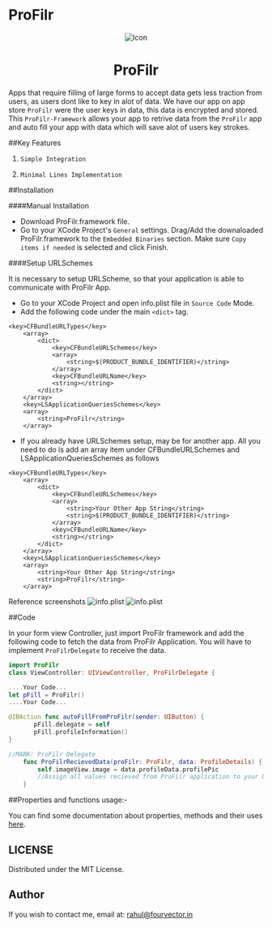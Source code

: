 # ProFilr
<p align="center">
<img src="https://github.com/rahulbelekar/ProFilr/blob/master/Resources/Icon.png" alt="Icon"/>
</p>
<H1 align="center">ProFilr</H1>

Apps that require filling of large forms to accept data gets less traction from users, as users dont like to key in alot of data. We have our app on app store `ProFilr` were the user keys in data, this data is encrypted and stored. This `ProFilr-Framework` allows your app to retrive data from the `ProFilr` app and auto fill your app with data which will save alot of users key strokes.


##Key Features

1) `Simple Integration`

2) `Minimal Lines Implementation`

##Installation

####Manual Installation
- Download ProFilr.framework file.
- Go to your XCode Project's `General` settings. Drag/Add the downaloaded ProFilr.framework to the `Embedded Binaries` section. Make sure `Copy items if needed` is selected and click Finish.

####Setup URLSchemes

It is necessary to setup URLScheme, so that your application is able to communicate with ProFilr App.

- Go to your XCode Project and open info.plist file in `Source Code` Mode.
- Add the following code under the main `<dict>` tag.
```URLScheme
<key>CFBundleURLTypes</key>
	<array>
		<dict>
			<key>CFBundleURLSchemes</key>
			<array>
				<string>$(PRODUCT_BUNDLE_IDENTIFIER)</string>
			</array>
			<key>CFBundleURLName</key>
			<string></string>
		</dict>
	</array>
	<key>LSApplicationQueriesSchemes</key>
	<array>
		<string>ProFilr</string>
	</array>
```

- If you already have URLSchemes setup, may be for another app. All you need to do is add an array item under CFBundleURLSchemes and  LSApplicationQueriesSchemes as follows

```URLScheme
<key>CFBundleURLTypes</key>
	<array>
		<dict>
			<key>CFBundleURLSchemes</key>
			<array>
				<string>Your Other App String</string>
				<string>$(PRODUCT_BUNDLE_IDENTIFIER)</string>
			</array>
			<key>CFBundleURLName</key>
			<string></string>
		</dict>
	</array>
	<key>LSApplicationQueriesSchemes</key>
	<array>
		<string>Your Other App String</string>
		<string>ProFilr</string>
	</array>
```

Reference screenshots
![info.plist](https://github.com/rahulbelekar/ProFilr/blob/master/Resources/URLScheme1.png)
![info.plist](https://github.com/rahulbelekar/ProFilr/blob/master/Resources/URLScheme2.png)

##Code

In your form view Controller, just import ProFilr framework and add the following code to fetch the data from ProFilr Application. You will have to implement `ProFilrDelegate` to receive the data.

```swift
import ProFilr
class ViewController: UIViewController, ProFilrDelegate {

....Your Code...
let pFill = ProFilr()
....Your Code...

@IBAction func autoFillFromProFilr(sender: UIButton) {
       pFill.delegate = self
       pFill.profileInformation()
}

//MARK: ProFilr Delegate
    func ProFilrRecievedData(proFilr: ProFilr, data: ProfileDetails) {
        self.imageView.image = data.profileData.profilePic
        //Assign all values recieved from ProFilr application to your UI objects
    }
```

##Properties and functions usage:-

You can find some documentation about properties, methods and their uses [here]().


LICENSE
---
Distributed under the MIT License.

Author
---
If you wish to contact me, email at: rahul@fourvector.in
